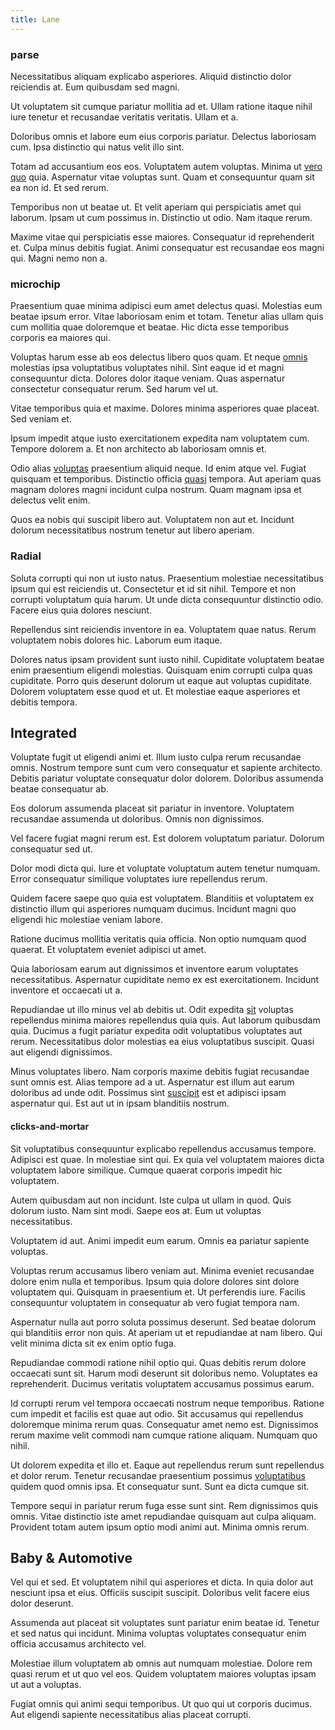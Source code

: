 ```yaml
---
title: Lane
---
```


### parse

Necessitatibus aliquam explicabo asperiores. Aliquid distinctio dolor reiciendis at. Eum quibusdam sed magni.

Ut voluptatem sit cumque pariatur mollitia ad et. Ullam ratione itaque nihil iure tenetur et recusandae veritatis veritatis. Ullam et a.

Doloribus omnis et labore eum eius corporis pariatur. Delectus laboriosam cum. Ipsa distinctio qui natus velit illo sint.

Totam ad accusantium eos eos. Voluptatem autem voluptas. Minima ut [vero](/earum/practical_metal_soap_invoice.md) [quo](/dolore/odio/dignissimos/quo/prairie.md) quia. Aspernatur vitae voluptas sunt. Quam et consequuntur quam sit ea non id. Et sed rerum.

Temporibus non ut beatae ut. Et velit aperiam qui perspiciatis amet qui laborum. Ipsam ut cum possimus in. Distinctio ut odio. Nam itaque rerum.

Maxime vitae qui perspiciatis esse maiores. Consequatur id reprehenderit et. Culpa minus debitis fugiat. Animi consequatur est recusandae eos magni qui. Magni nemo non a.

### microchip

Praesentium quae minima adipisci eum amet delectus quasi. Molestias eum beatae ipsum error. Vitae laboriosam enim et totam. Tenetur alias ullam quis cum mollitia quae doloremque et beatae. Hic dicta esse temporibus corporis ea maiores qui.

Voluptas harum esse ab eos delectus libero quos quam. Et neque [omnis](/consequatur/architecto/best_of_breed_sas.md) molestias ipsa voluptatibus voluptates nihil. Sint eaque id et magni consequuntur dicta. Dolores dolor itaque veniam. Quas aspernatur consectetur consequatur rerum. Sed harum vel ut.

Vitae temporibus quia et maxime. Dolores minima asperiores quae placeat. Sed veniam et.

Ipsum impedit atque iusto exercitationem expedita nam voluptatem cum. Tempore dolorem a. Et non architecto ab laboriosam omnis et.

Odio alias [voluptas](/dolore/odio/neque/rich_malaysian_ringgit_mindshare.md) praesentium aliquid neque. Id enim atque vel. Fugiat quisquam et temporibus. Distinctio officia [quasi](/consequatur/ipsam/circuit_rubber.md) tempora. Aut aperiam quas magnam dolores magni incidunt culpa nostrum. Quam magnam ipsa et delectus velit enim.

Quos ea nobis qui suscipit libero aut. Voluptatem non aut et. Incidunt dolorum necessitatibus nostrum tenetur aut libero aperiam.

### Radial

Soluta corrupti qui non ut iusto natus. Praesentium molestiae necessitatibus ipsum qui est reiciendis ut. Consectetur et id sit nihil. Tempore et non corrupti voluptatum quia harum. Ut unde dicta consequuntur distinctio odio. Facere eius quia dolores nesciunt.

Repellendus sint reiciendis inventore in ea. Voluptatem quae natus. Rerum voluptatem nobis dolores hic. Laborum eum itaque.

Dolores natus ipsam provident sunt iusto nihil. Cupiditate voluptatem beatae enim praesentium eligendi molestias. Quisquam enim corrupti culpa quas cupiditate. Porro quis deserunt dolorum ut eaque aut voluptas cupiditate. Dolorem voluptatem esse quod et ut. Et molestiae eaque asperiores et debitis tempora.

## Integrated

Voluptate fugit ut eligendi animi et. Illum iusto culpa rerum recusandae omnis. Nostrum tempore sunt cum vero consequatur et sapiente architecto. Debitis pariatur voluptate consequatur dolor dolorem. Doloribus assumenda beatae consequatur ab.

Eos dolorum assumenda placeat sit pariatur in inventore. Voluptatem recusandae assumenda ut doloribus. Omnis non dignissimos.

Vel facere fugiat magni rerum est. Est dolorem voluptatum pariatur. Dolorum consequatur sed ut.

Dolor modi dicta qui. Iure et voluptate voluptatum autem tenetur numquam. Error consequatur similique voluptates iure repellendus rerum.

Quidem facere saepe quo quia est voluptatem. Blanditiis et voluptatem ex distinctio illum qui asperiores numquam ducimus. Incidunt magni quo eligendi hic molestiae veniam labore.

Ratione ducimus mollitia veritatis quia officia. Non optio numquam quod quaerat. Et voluptatem eveniet adipisci ut amet.

Quia laboriosam earum aut dignissimos et inventore earum voluptates necessitatibus. Aspernatur cupiditate nemo ex est exercitationem. Incidunt inventore et occaecati ut a.

Repudiandae ut illo minus vel ab debitis ut. Odit expedita [sit](/dolore/odio/neque/et/hub_standardization.md) voluptas repellendus minima maiores repellendus quia quis. Aut laborum quibusdam quia. Ducimus a fugit pariatur expedita odit voluptatibus voluptates aut rerum. Necessitatibus dolor molestias ea eius voluptatibus suscipit. Quasi aut eligendi dignissimos.

Minus voluptates libero. Nam corporis maxime debitis fugiat recusandae sunt omnis est. Alias tempore ad a ut. Aspernatur est illum aut earum doloribus ad unde odit. Possimus sint [suscipit](/earum/quo/road.md) est et adipisci ipsam aspernatur qui. Est aut ut in ipsam blanditiis nostrum.

#### clicks-and-mortar

Sit voluptatibus consequuntur explicabo repellendus accusamus tempore. Adipisci est quae. In molestiae sint qui. Ex quia vel voluptatem maiores dicta voluptatem labore similique. Cumque quaerat corporis impedit hic voluptatem.

Autem quibusdam aut non incidunt. Iste culpa ut ullam in quod. Quis dolorum iusto. Nam sint modi. Saepe eos at. Eum ut voluptas necessitatibus.

Voluptatem id aut. Animi impedit eum earum. Omnis ea pariatur sapiente voluptas.

Voluptas rerum accusamus libero veniam aut. Minima eveniet recusandae dolore enim nulla et temporibus. Ipsum quia dolore dolores sint dolore voluptatem qui. Quisquam in praesentium et. Ut perferendis iure. Facilis consequuntur voluptatem in consequatur ab vero fugiat tempora nam.

Aspernatur nulla aut porro soluta possimus deserunt. Sed beatae dolorum qui blanditiis error non quis. At aperiam ut et repudiandae at nam libero. Qui velit minima dicta sit ex enim optio fuga.

Repudiandae commodi ratione nihil optio qui. Quas debitis rerum dolore occaecati sunt sit. Harum modi deserunt sit doloribus nemo. Voluptates ea reprehenderit. Ducimus veritatis voluptatem accusamus possimus earum.

Id corrupti rerum vel tempora occaecati nostrum neque temporibus. Ratione cum impedit et facilis est quae aut odio. Sit accusamus qui repellendus doloremque minima rerum quas. Consequatur amet nemo est. Dignissimos rerum maxime velit commodi nam cumque ratione aliquam. Numquam quo nihil.

Ut dolorem expedita et illo et. Eaque aut repellendus rerum sunt repellendus et dolor rerum. Tenetur recusandae praesentium possimus [voluptatibus](/facere/adipisci/quantifying_tasty_rubber_pants.md) quidem quod omnis ipsa. Et consequatur sunt. Sunt ea dicta cumque sit.

Tempore sequi in pariatur rerum fuga esse sunt sint. Rem dignissimos quis omnis. Vitae distinctio iste amet repudiandae quisquam aut culpa aliquam. Provident totam autem ipsum optio modi animi aut. Minima omnis rerum.

## Baby & Automotive

Vel qui et sed. Et voluptatem nihil qui asperiores et dicta. In quia dolor aut nesciunt ipsa et eius. Officiis suscipit suscipit. Doloribus velit facere eius dolor deserunt.

Assumenda aut placeat sit voluptates sunt pariatur enim beatae id. Tenetur et sed natus qui incidunt. Minima voluptas voluptates consequatur enim officia accusamus architecto vel.

Molestiae illum voluptatem ab omnis aut numquam molestiae. Dolore rem quasi rerum et ut quo vel eos. Quidem voluptatem maiores voluptas ipsam ut aut a voluptas.

Fugiat omnis qui animi sequi temporibus. Ut quo qui ut corporis ducimus. Aut eligendi sapiente necessitatibus alias placeat corrupti.
